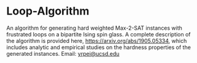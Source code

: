 # Loop-Algorithm
An algorithm for generating hard weighted Max-2-SAT instances with frustrated loops on a bipartite Ising spin glass.
A complete description of the algorithm is provided here, https://arxiv.org/abs/1905.05334, which includes analytic and empirical studies on the hardness properties of the generated instances.
Email: yrpei@ucsd.edu
